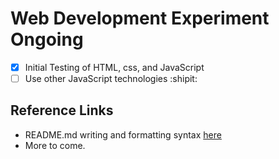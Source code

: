 # Web Development Experiment Ongoing

- [x] Initial Testing of HTML, css, and JavaScript
- [ ] Use other JavaScript technologies :shipit:

## Reference Links
- README.md writing and formatting syntax [here](https://help.github.com/articles/basic-writing-and-formatting-syntax/)
- More to come.
